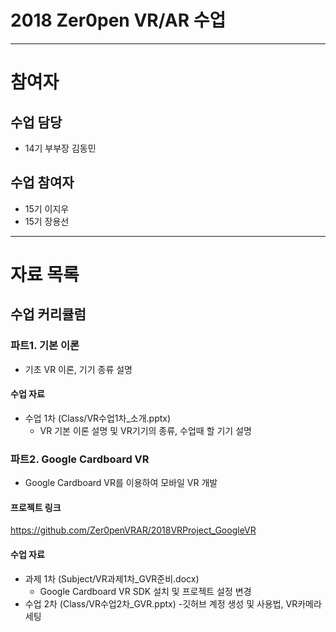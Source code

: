 # 2018 Zer0pen VR/AR 수업
* * *
# 참여자
## 수업 담당
- 14기 부부장 김동민

## 수업 참여자
- 15기 이지우
- 15기 장용선

* * *

# 자료 목록

## 수업 커리큘럼

### 파트1. 기본 이론
- 기초 VR 이론, 기기 종류 설명
#### 수업 자료
- 수업 1차 (Class/VR수업1차_소개.pptx)
  - VR 기본 이론 설명 및 VR기기의 종류, 수업때 할 기기 설명

### 파트2. Google Cardboard VR
- Google Cardboard VR를 이용하여 모바일 VR 개발
#### 프로젝트 링크
https://github.com/Zer0penVRAR/2018VRProject_GoogleVR
#### 수업 자료
- 과제 1차 (Subject/VR과제1차_GVR준비.docx)
  - Google Cardboard VR SDK 설치 및 프로젝트 설정 변경
- 수업 2차 (Class/VR수업2차_GVR.pptx)
   -깃허브 계정 생성 및 사용법, VR카메라 세팅
